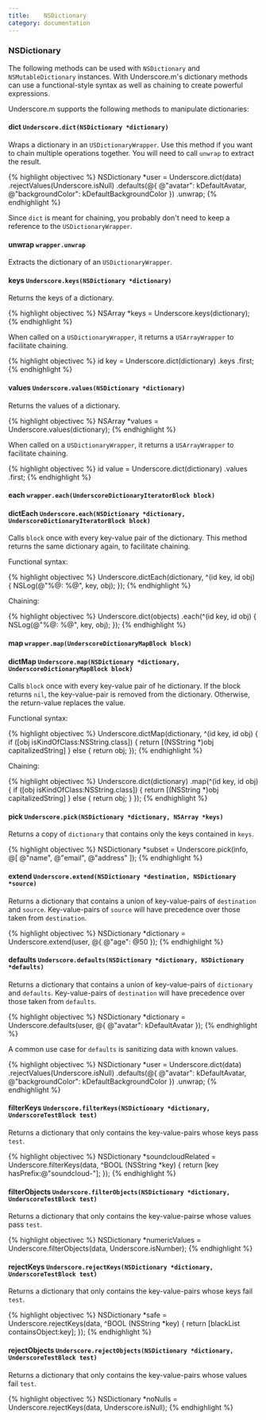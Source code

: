 ```yaml
---
title:    NSDictionary
category: documentation
---
```


### NSDictionary

The following methods can be used with `NSDictionary` and `NSMutableDictionary`
instances. With Underscore.m's dictionary methods can use a functional-style
syntax as well as chaining to create powerful expressions.

Underscore.m supports the following methods to manipulate dictionaries:

<nav class="methods">
  <!-- will be populated using JS -->
</nav>

#### dict `Underscore.dict(NSDictionary *dictionary)`

Wraps a dictionary in an `USDictionaryWrapper`. Use this method if you want to
chain multiple operations together. You will need to call `unwrap` to extract
the result.

{% highlight objectivec %}
NSDictionary *user = Underscore.dict(data)
    .rejectValues(Underscore.isNull)
    .defaults(@{
        @"avatar":          kDefaultAvatar,
        @"backgroundColor": kDefaultBackgroundColor
    })
    .unwrap;
{% endhighlight %}

Since `dict` is meant for chaining, you probably don't need to keep a
reference to the `USDictionaryWrapper`.

#### unwrap `wrapper.unwrap`

Extracts the dictionary of an `USDictionaryWrapper`.

#### keys `Underscore.keys(NSDictionary *dictionary)`

Returns the keys of a dictionary.

{% highlight objectivec %}
NSArray *keys = Underscore.keys(dictionary);
{% endhighlight %}

When called on a `USDictionaryWrapper`, it returns a `USArrayWrapper` to
facilitate chaining.

{% highlight objectivec %}
id key = Underscore.dict(dictionary)
    .keys
    .first;
{% endhighlight %}

#### values `Underscore.values(NSDictionary *dictionary)`

Returns the values of a dictionary.

{% highlight objectivec %}
NSArray *values = Underscore.values(dictionary);
{% endhighlight %}

When called on a `USDictionaryWrapper`, it returns a `USArrayWrapper` to
facilitate chaining.

{% highlight objectivec %}
id value = Underscore.dict(dictionary)
    .values
    .first;
{% endhighlight %}

#### each     `wrapper.each(UnderscoreDictionaryIteratorBlock block)`

#### dictEach `Underscore.each(NSDictionary *dictionary, UnderscoreDictionaryIteratorBlock block)`

Calls `block` once with every key-value pair of the dictionary.
This method returns the same dictionary again, to facilitate chaining.

Functional syntax:

{% highlight objectivec %}
Underscore.dictEach(dictionary, ^(id key, id obj) {
    NSLog(@"%@: %@", key, obj);
});
{% endhighlight %}

Chaining:

{% highlight objectivec %}
Underscore.dict(objects)
    .each(^(id key, id obj) {
        NSLog(@"%@: %@", key, obj);
    });
{% endhighlight %}

#### map     `wrapper.map(UnderscoreDictionaryMapBlock block)`

#### dictMap `Underscore.map(NSDictionary *dictionary, UnderscoreDictionaryMapBlock block)`

Calls `block` once with every key-value pair of he dictionary.
If the block returns `nil`, the key-value-pair is removed from the dictionary.
Otherwise, the return-value replaces the value.

Functional syntax:

{% highlight objectivec %}
Underscore.dictMap(dictionary, ^(id key, id obj) {
    if ([obj isKindOfClass:NSString.class]) {
        return [(NSString *)obj capitalizedString]
    } else {
        return obj;
    });
{% endhighlight %}

Chaining:

{% highlight objectivec %}
Underscore.dict(dictionary)
    .map(^(id key, id obj) {
        if ([obj isKindOfClass:NSString.class]) {
            return [(NSString *)obj capitalizedString]
        } else {
            return obj;
        }
    });
{% endhighlight %}

#### pick `Underscore.pick(NSDictionary *dictionary, NSArray *keys)`

Returns a copy of `dictionary` that contains only the keys contained in `keys`.

{% highlight objectivec %}
NSDictionary *subset = Underscore.pick(info, @[ @"name", @"email", @"address" ]);
{% endhighlight %}

#### extend `Underscore.extend(NSDictionary *destination, NSDictionary *source)`

Returns a dictionary that contains a union of key-value-pairs of `destination`
and `source`. Key-value-pairs of `source` will have precedence over those taken
from `destination`.

{% highlight objectivec %}
NSDictionary *dictionary = Underscore.extend(user, @{ @"age": @50 });
{% endhighlight %}

#### defaults `Underscore.defaults(NSDictionary *dictionary, NSDictionary *defaults)`

Returns a dictionary that contains a union of key-value-pairs of `dictionary`
and `defaults`. Key-value-pairs of `destination` will have precedence over those
taken from `defaults`.

{% highlight objectivec %}
NSDictionary *dictionary = Underscore.defaults(user, @{ @"avatar": kDefaultAvatar });
{% endhighlight %}

A common use case for `defaults` is sanitizing data with known values.

{% highlight objectivec %}
NSDictionary *user = Underscore.dict(data)
    .rejectValues(Underscore.isNull)
    .defaults(@{
        @"avatar":          kDefaultAvatar,
        @"backgroundColor": kDefaultBackgroundColor
    })
    .unwrap;
{% endhighlight %}

#### filterKeys `Underscore.filterKeys(NSDictionary *dictionary, UnderscoreTestBlock test)`

Returns a dictionary that only contains the key-value-pairs whose keys pass
`test`.

{% highlight objectivec %}
NSDictionary *soundcloudRelated = Underscore.filterKeys(data, ^BOOL (NSString *key) {
    return [key hasPrefix:@"soundcloud-"];
});
{% endhighlight %}

#### filterObjects `Underscore.filterObjects(NSDictionary *dictionary, UnderscoreTestBlock test)`

Returns a dictionary that only contains the key-value-pairse whose values pass
`test`.

{% highlight objectivec %}
NSDictionary *numericValues = Underscore.filterObjects(data, Underscore.isNumber);
{% endhighlight %}

#### rejectKeys `Underscore.rejectKeys(NSDictionary *dictionary, UnderscoreTestBlock test)`

Returns a dictionary that only contains the key-value-pairs whose keys fail
`test`.

{% highlight objectivec %}
NSDictionary *safe = Underscore.rejectKeys(data, ^BOOL (NSString *key) {
    return [blackList containsObject:key];
});
{% endhighlight %}

#### rejectObjects `Underscore.rejectObjects(NSDictionary *dictionary, UnderscoreTestBlock test)`

Returns a dictionary that only contains the key-value-pairs whose values fail
`test`.

{% highlight objectivec %}
NSDictionary *noNulls = Underscore.rejectKeys(data, Underscore.isNull);
{% endhighlight %}
